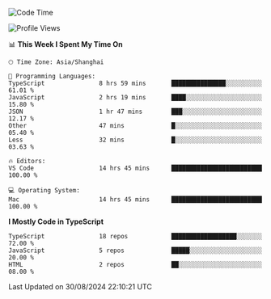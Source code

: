 <!--START_SECTION:waka-->
![Code Time](http://img.shields.io/badge/Code%20Time-6%2C593%20hrs%2045%20mins-blue)

![Profile Views](http://img.shields.io/badge/Profile%20Views-7-blue)

📊 **This Week I Spent My Time On** 

```text
🕑︎ Time Zone: Asia/Shanghai

💬 Programming Languages: 
TypeScript               8 hrs 59 mins       ███████████████░░░░░░░░░░   61.01 % 
JavaScript               2 hrs 19 mins       ████░░░░░░░░░░░░░░░░░░░░░   15.80 % 
JSON                     1 hr 47 mins        ███░░░░░░░░░░░░░░░░░░░░░░   12.17 % 
Other                    47 mins             █░░░░░░░░░░░░░░░░░░░░░░░░   05.40 % 
Less                     32 mins             █░░░░░░░░░░░░░░░░░░░░░░░░   03.63 % 

🔥 Editors: 
VS Code                  14 hrs 45 mins      █████████████████████████   100.00 % 

💻 Operating System: 
Mac                      14 hrs 45 mins      █████████████████████████   100.00 % 
```

**I Mostly Code in TypeScript** 

```text
TypeScript               18 repos            ██████████████████░░░░░░░   72.00 % 
JavaScript               5 repos             █████░░░░░░░░░░░░░░░░░░░░   20.00 % 
HTML                     2 repos             ██░░░░░░░░░░░░░░░░░░░░░░░   08.00 % 
```




 Last Updated on 30/08/2024 22:10:21 UTC
<!--END_SECTION:waka-->
